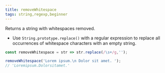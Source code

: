 ```yaml
---
title: removeWhitespace
tags: string,regexp,beginner
---
```


Returns a string with whitespaces removed.

- Use `String.prototype.replace()` with a regular expression to replace all occurrences of whitespace characters with an empty string.

```js
const removeWhitespace = str => str.replace(/\s+/g,'');
```

```js
removeWhitespace('Lorem ipsum.\n Dolor sit amet. ');
// 'Loremipsum.Dolorsitamet.'
```
